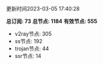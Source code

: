 更新时间2023-03-05 17:40:28

**总订阅: 73**
**总节点: 1184**
**有效节点: 555**
- v2ray节点: 305
- ss节点: 192
- trojan节点: 44
- ssr节点: 14
